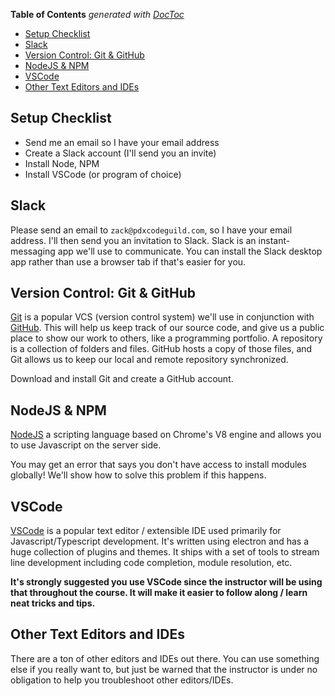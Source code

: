 <!-- START doctoc generated TOC please keep comment here to allow auto update -->
<!-- DON'T EDIT THIS SECTION, INSTEAD RE-RUN doctoc TO UPDATE -->
**Table of Contents**  *generated with [DocToc](https://github.com/thlorenz/doctoc)*

- [Setup Checklist](#setup-checklist)
- [Slack](#slack)
- [Version Control: Git & GitHub](#version-control-git--github)
- [NodeJS & NPM](#nodejs--npm)
- [VSCode](#vscode)
- [Other Text Editors and IDEs](#other-text-editors-and-ides)

<!-- END doctoc generated TOC please keep comment here to allow auto update -->




## Setup Checklist

- Send me an email so I have your email address
- Create a Slack account (I'll send you an invite)
- Install Node, NPM
- Install VSCode (or program of choice)


## Slack

Please send an email to `zack@pdxcodeguild.com`, so I have your email address. I'll then send you an invitation to Slack. Slack is an instant-messaging app we'll use to communicate. You can install the Slack desktop app rather than use a browser tab if that's easier for you.


## Version Control: Git & GitHub

[Git](https://git-scm.com/downloads) is a popular VCS (version control system) we'll use in conjunction with [GitHub](https://github.com/). This will help us keep track of our source code, and give us a public place to show our work to others, like a programming portfolio. A repository is a collection of folders and files. GitHub hosts a copy of those files, and Git allows us to keep our local and remote repository synchronized.

Download and install Git and create a GitHub account.

## NodeJS & NPM

[NodeJS](https://nodejs.org/en/) a scripting language based on Chrome's V8 engine and allows you to use Javascript on the server side.

You may get an error that says you don't have access to install modules globally! We'll show how to solve this problem if this happens.

## VSCode

[VSCode](https://code.visualstudio.com/) is a popular text editor / extensible IDE used primarily for Javascript/Typescript development. It's written using electron and has a huge collection of plugins and themes. It ships with a set of tools to stream line development including code completion, module resolution, etc.

**It's strongly suggested you use VSCode since the instructor will be using that throughout the course. It will make it easier to follow along / learn neat tricks and tips.**

## Other Text Editors and IDEs

There are a ton of other editors and IDEs out there. You can use something else if you really want to, but just be warned that the instructor is under no obligation to help you troubleshoot other editors/IDEs.
